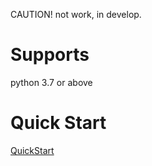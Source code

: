 CAUTION! not work, in develop.

# Supports
python 3.7 or above

# Quick Start
[QuickStart](/docs/quick_start.md)
